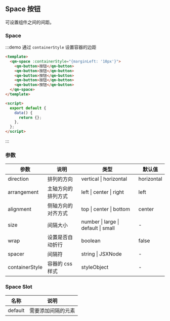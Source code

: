 ## Space 按钮

可设置组件之间的间距。

### Space

:::demo 通过 `containerStyle` 设置容器的边距

```html
<template>
  <qm-space :containerStyle="{marginLeft: '10px'}">
    <qm-button>按钮</qm-button>
    <qm-button>按钮</qm-button>
    <qm-button>按钮</qm-button>
    <qm-button>按钮</qm-button>
    <qm-button>按钮</qm-button>
  </qm-space>
</template>

<script>
  export default {
    data() {
      return {};
    },
  };
</script>
```

:::

### 参数

| 参数           | 说明               | 类型                                | 默认值     |
| -------------- | ------------------ | ----------------------------------- | ---------- |
| direction      | 排列的方向         | vertical \| horizontal              | horizontal |
| arrangement    | 主轴方向的排列方式 | left \| center \| right             | left       |
| alignment      | 侧轴方向的对齐方式 | top \| center \| bottom             | center     |
| size           | 间隔大小           | number \| large \| default \| small | -          |
| wrap           | 设置是否自动折行   | boolean                             | false      |
| spacer         | 间隔符             | string \| JSXNode                   | -          |
| containerStyle | 容器的 css 样式    | styleObject                         | -          |

### Space Slot

| 名称    | 说明               |
| ------- | ------------------ |
| default | 需要添加间隔的元素 |
